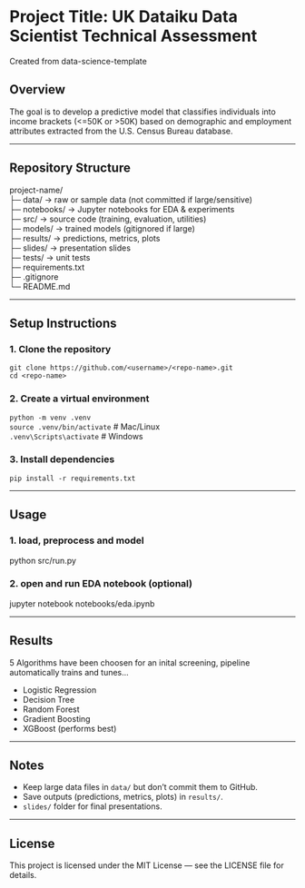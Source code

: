 # Project Title: UK Dataiku Data Scientist Technical Assessment
Created from data-science-template
## Overview
The goal is to develop a predictive model that classifies individuals into income brackets (<=50K or >50K) based on demographic and employment attributes extracted from the U.S. Census Bureau database.

---

## Repository Structure
project-name/  
├─ data/          → raw or sample data (not committed if large/sensitive)  
├─ notebooks/     → Jupyter notebooks for EDA & experiments  
├─ src/           → source code (training, evaluation, utilities)  
├─ models/        → trained models (gitignored if large)  
├─ results/       → predictions, metrics, plots  
├─ slides/        → presentation slides  
├─ tests/         → unit tests  
├─ requirements.txt  
├─ .gitignore  
└─ README.md  

---

## Setup Instructions

### 1. Clone the repository
`git clone https://github.com/<username>/<repo-name>.git`  
`cd <repo-name>`

### 2. Create a virtual environment
`python -m venv .venv`  
`source .venv/bin/activate`   # Mac/Linux  
`.venv\Scripts\activate`     # Windows  

### 3. Install dependencies
`pip install -r requirements.txt`  

---

## Usage

### 1. load, preprocess and model
python src/run.py

### 2. open and run EDA notebook (optional)
jupyter notebook notebooks/eda.ipynb

---

## Results
5 Algorithms have been choosen for an inital screening, pipeline automatically trains and tunes...
- Logistic Regression
- Decision Tree
- Random Forest
- Gradient Boosting
- XGBoost (performs best) 

---

## Notes
- Keep large data files in `data/` but don’t commit them to GitHub.  
- Save outputs (predictions, metrics, plots) in `results/`.  
- `slides/` folder for final presentations.  

---

## License
This project is licensed under the MIT License — see the LICENSE file for details.
